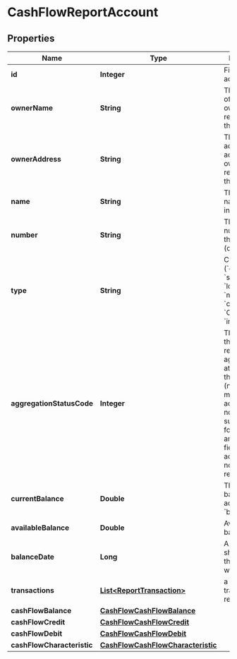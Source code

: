 

# CashFlowReportAccount


## Properties

| Name | Type | Description | Notes |
|------------ | ------------- | ------------- | -------------|
|**id** | **Integer** | Finicity account ID |  [optional] |
|**ownerName** | **String** | The name(s) of the account owner(s), retrieved from the institution. |  [optional] |
|**ownerAddress** | **String** | The mailing address of the account owner, retrieved from the institution. |  [optional] |
|**name** | **String** | The account name from the institution |  [optional] |
|**number** | **String** | The account number from the institution (obfuscated) |  [optional] |
|**type** | **String** | CFR: &#x60;ALL&#x60; (&#x60;checking&#x60; / &#x60;savings&#x60; / &#x60;loan&#x60; / &#x60;mortgage&#x60; / &#x60;credit card&#x60; / &#x60;CD&#x60; / &#x60;MM&#x60; / &#x60;investment&#x60;...) |  [optional] |
|**aggregationStatusCode** | **Integer** | The status of the most recent aggregation attempt for this account (non-zero means the account was not accessed successfully for this report, and additional fields for this account may not be reliable) |  [optional] |
|**currentBalance** | **Double** | The cleared balance of the account as-of &#x60;balanceDate&#x60; |  [optional] |
|**availableBalance** | **Double** | Available balance |  [optional] |
|**balanceDate** | **Long** | A timestamp showing when the &#x60;balance&#x60; was captured |  [optional] |
|**transactions** | [**List&lt;ReportTransaction&gt;**](ReportTransaction.md) | a list of transaction records |  [optional] |
|**cashFlowBalance** | [**CashFlowCashFlowBalance**](CashFlowCashFlowBalance.md) |  |  [optional] |
|**cashFlowCredit** | [**CashFlowCashFlowCredit**](CashFlowCashFlowCredit.md) |  |  [optional] |
|**cashFlowDebit** | [**CashFlowCashFlowDebit**](CashFlowCashFlowDebit.md) |  |  [optional] |
|**cashFlowCharacteristic** | [**CashFlowCashFlowCharacteristic**](CashFlowCashFlowCharacteristic.md) |  |  [optional] |



